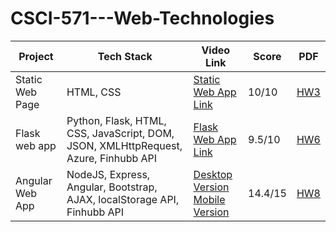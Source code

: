 # CSCI-571---Web-Technologies

Project  | Tech Stack | Video Link | Score | PDF
------------- | ------------- | ------------- | ------------- | -------------
Static Web Page | HTML, CSS | [Static Web App Link](https://youtu.be/avB4zk-Jh7g) | 10/10 | [HW3](https://github.com/arshiashaik/CSCI-571---Web-Technologies/blob/main/HW3_Description.pdf)
Flask web app | Python, Flask, HTML, CSS, JavaScript, DOM, JSON, XMLHttpRequest, Azure, Finhubb API | [Flask Web App Link](https://youtu.be/6PpRAlm_xuw) | 9.5/10 | [HW6](https://github.com/arshiashaik/CSCI-571---Web-Technologies/blob/main/HW6_Description.pdf)
Angular Web App | NodeJS, Express, Angular, Bootstrap, AJAX, localStorage API, Finhubb API | [Desktop Version](https://youtu.be/JWNlCecOP0g) <br/> [Mobile Version](https://youtu.be/8iTepaim9kU) | 14.4/15 | [HW8](https://github.com/arshiashaik/CSCI-571---Web-Technologies/blob/main/HW8_Description.pdf)
